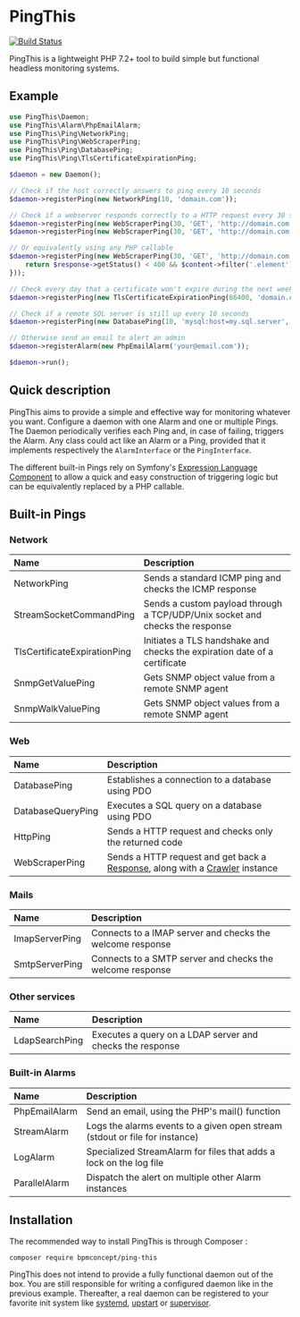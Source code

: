 # PingThis

[![Build Status](https://travis-ci.org/bpmconcept/ping-this.svg?branch=master)](https://travis-ci.org/bpmconcept/ping-this)

PingThis is a lightweight PHP 7.2+ tool to build simple but functional headless monitoring systems.

## Example

``` php
use PingThis\Daemon;
use PingThis\Alarm\PhpEmailAlarm;
use PingThis\Ping\NetworkPing;
use PingThis\Ping\WebScraperPing;
use PingThis\Ping\DatabasePing;
use PingThis\Ping\TlsCertificateExpirationPing;

$daemon = new Daemon();

// Check if the host correctly answers to ping every 10 seconds
$daemon->registerPing(new NetworkPing(10, 'domain.com'));

// Check if a webserver responds correctly to a HTTP request every 30 seconds
$daemon->registerPing(new WebScraperPing(30, 'GET', 'http://domain.com', 'response.getStatusCode() == 200'));
$daemon->registerPing(new WebScraperPing(30, 'GET', 'http://domain.com', 'content.filter(".css").count()'));

// Or equivalently using any PHP callable
$daemon->registerPing(new WebScraperPing(30, 'GET', 'http://domain.com', function ($response, $content) {
    return $response->getStatus() < 400 && $content->filter('.element')->text() === "Hello";
}));

// Check every day that a certificate won't expire during the next week
$daemon->registerPing(new TlsCertificateExpirationPing(86400, 'domain.com', 443, TlsCertificateExpirationPing::IMPLICIT_TLS, '+7 days'));

// Check if a remote SQL server is still up every 10 seconds
$daemon->registerPing(new DatabasePing(10, 'mysql:host=my.sql.server', 'login', 'password'));

// Otherwise send an email to alert an admin
$daemon->registerAlarm(new PhpEmailAlarm('your@email.com'));

$daemon->run();
```

## Quick description

PingThis aims to provide a simple and effective way for monitoring whatever you want.
Configure a daemon with one Alarm and one or multiple Pings. The Daemon periodically
verifies each Ping and, in case of failing, triggers the Alarm. Any class could act
like an Alarm or a Ping, provided that it implements respectively the `AlarmInterface`
or the `PingInterface`.

The different built-in Pings rely on Symfony's [Expression Language Component](https://symfony.com/doc/current/components/expression_language.html)
to allow a quick and easy construction of triggering logic but can be equivalently replaced
by a PHP callable.

## Built-in Pings

### Network

Name                            | Description
:------------------------------ | :---------------------------------------------------------------------------------------
NetworkPing                     | Sends a standard ICMP ping and checks the ICMP response
StreamSocketCommandPing         | Sends a custom payload through a TCP/UDP/Unix socket and checks the response
TlsCertificateExpirationPing    | Initiates a TLS handshake and checks the expiration date of a certificate
SnmpGetValuePing                | Gets SNMP object value from a remote SNMP agent
SnmpWalkValuePing               | Gets SNMP object values from a remote SNMP agent

### Web

Name                            | Description
:------------------------------ | :---------------------------------------------------------------------------------------
DatabasePing                    | Establishes a connection to a database using PDO
DatabaseQueryPing               | Executes a SQL query on a database using PDO
HttpPing                        | Sends a HTTP request and checks only the returned code
WebScraperPing                  | Sends a HTTP request and get back a [Response](http://api.symfony.com/2.8/Symfony/Component/BrowserKit/Response.html), along with a [Crawler](http://symfony.com/doc/2.8/components/dom_crawler.html) instance

### Mails

Name                            | Description
:------------------------------ | :---------------------------------------------------------------------------------------
ImapServerPing                  | Connects to a IMAP server and checks the welcome response
SmtpServerPing                  | Connects to a SMTP server and checks the welcome response

### Other services

Name                            | Description
:------------------------------ | :---------------------------------------------------------------------------------------
LdapSearchPing                  | Executes a query on a LDAP server and checks the response

### Built-in Alarms

Name            | Description
:-------------- | :---------------------------------------------------------------------------------------
PhpEmailAlarm   | Send an email, using the PHP's mail() function
StreamAlarm     | Logs the alarms events to a given open stream (stdout or file for instance)
LogAlarm        | Specialized StreamAlarm for files that adds a lock on the log file
ParallelAlarm   | Dispatch the alert on multiple other Alarm instances

## Installation

The recommended way to install PingThis is through Composer :

```
composer require bpmconcept/ping-this
```

PingThis does not intend to provide a fully functional daemon out of the box. You are
still responsible for writing a configured daemon like in the previous example. Thereafter,
a real daemon can be registered to your favorite init system like [systemd](https://freedesktop.org/wiki/Software/systemd/),
[upstart](https://help.ubuntu.com/community/UbuntuBootupHowto) or [supervisor](http://supervisord.org/).
